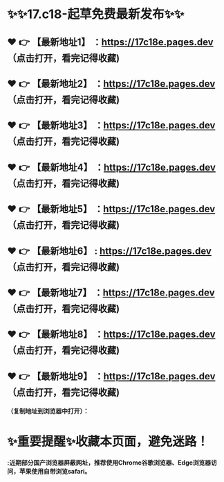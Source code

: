 

# :sparkles::sparkles:17.c18-起草免费最新发布:sparkles::sparkles:

 :heart: :point_right: 【最新地址1】 ：https://17c18e.pages.dev      （点击打开，看完记得收藏)
 ------
 :heart: :point_right: 【最新地址2】 ：https://17c18e.pages.dev      （点击打开，看完记得收藏)
 ------
 :heart: :point_right: 【最新地址3】 ：https://17c18e.pages.dev       （点击打开，看完记得收藏)
 ------
 :heart: :point_right: 【最新地址4】 ：https://17c18e.pages.dev       （点击打开，看完记得收藏)
 ------
 :heart: :point_right: 【最新地址5】 ：https://17c18e.pages.dev       （点击打开，看完记得收藏)
 ------
 :heart: :point_right: 【最新地址6】 : https://17c18e.pages.dev       （点击打开，看完记得收藏)
 ------
 :heart: :point_right: 【最新地址7】 ：https://17c18e.pages.dev       （点击打开，看完记得收藏)
 ------
 :heart: :point_right: 【最新地址8】 ：https://17c18e.pages.dev       （点击打开，看完记得收藏)
 ------
 :heart: :point_right: 【最新地址9】 ：https://17c18e.pages.dev       （点击打开，看完记得收藏)
  ------

  
#### （复制地址到浏览器中打开）：
# :sparkles:重要提醒:sparkles:收藏本页面，避免迷路！
#### :近期部分国产浏览器屏蔽网址，推荐使用Chrome谷歌浏览器、Edge浏览器访问，苹果使用自带浏览safari。
